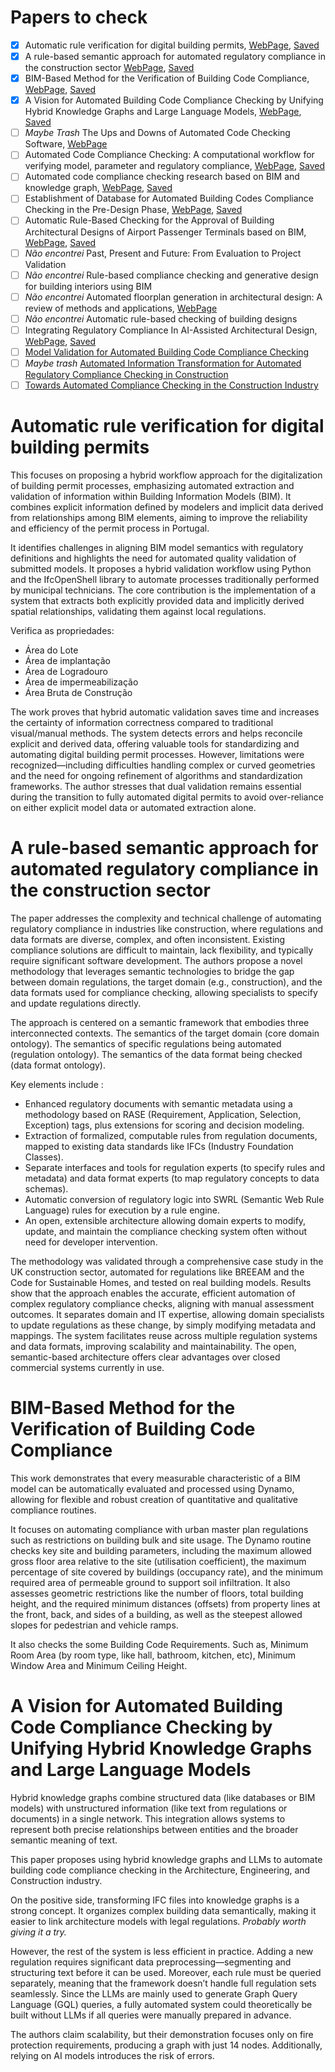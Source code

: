 # Papers to check

- [x] Automatic rule verification for digital building permits, [WebPage](https://rep-dspace.uminho.pt/entities/publication/81118d54-96bc-4747-9d88-785c53738c7d), [Saved](Papers/Automatic%20Rule%20Verification%20for%20Digital%20Building%20Permits.pdf)
- [x] A rule-based semantic approach for automated regulatory compliance in the construction sector [WebPage](https://pure.aston.ac.uk/ws/files/29320900/Rule_based_semantic_approach.pdf), [Saved](Papers/rule-based%20semantic%20approach%20for%20automated%20regulatory%20compliance%20in%20the%20construction%20sector.pdf)
- [x] BIM-Based Method for the Verification of Building Code Compliance, [WebPage](https://www.mdpi.com/2571-5577/5/4/64), [Saved](Papers/BIM-Based%20Method%20for%20the%20Verification%20of%20Building%20Code%20Compliance.pdf)
- [x] A Vision for Automated Building Code Compliance Checking by Unifying Hybrid Knowledge Graphs and Large Language Models, [WebPage](https://www.researchgate.net/publication/395297094_A_Vision_for_Automated_Building_Code_Compliance_Checking_by_Unifying_Hybrid_Knowledge_Graphs_and_Large_Language_Models), [Saved](Papers/A%20Vision%20for%20Automated%20Building%20Code%20Compliance%20Checking%20by%20Unifying%20Hybrid%20Knowledge%20Graphs%20and%20Large%20Language%20Models.pdf)
- [ ] _Maybe Trash_ The Ups and Downs of Automated Code Checking Software, [WebPage](https://www.construction-physics.com/p/the-ups-and-downs-of-automated-code)
- [ ] Automated Code Compliance Checking: A computational workflow for verifying model, parameter and regulatory compliance, [WebPage](https://www.academia.edu/101918035/Automated_Code_Compliance_Checking_A_computational_workflow_for_verifying_model_parameter_and_regulatory_compliance), [Saved](Papers/Automated%20Code%20Compliance%20Checking%20A%20computational%20workflow%20for%20verifying%20model,%20parameter%20and%20regulatory%20compliance.pdf)
- [ ] Automated code compliance checking research based on BIM and knowledge graph, [WebPage](https://www.nature.com/articles/s41598-023-34342-1), [Saved](Papers/Automated%20code%20compliance%20checking%20research%20based%20on%20BIM%20and%20knowledge%20graph.pdf)
- [ ] Establishment of Database for Automated Building Codes Compliance Checking in the Pre-Design Phase, [WebPage](https://papers.cumincad.org/data/works/att/ecaade2022_136.pdf), [Saved](Papers/Establishment%20of%20Database%20for%20Automated%20Building%20Codes%20Compliance%20Checking%20in%20the%20Pre-Design%20Phase.pdf)
- [ ] Automatic Rule-Based Checking for the Approval of Building Architectural Designs of Airport Passenger Terminals based on BIM, [WebPage](https://papers.cumincad.org/data/works/att/ecaadesigradi2019_613.pdf), [Saved](Papers/Automatic%20Rule-Based%20Checking%20for%20the%20Approval%20of%20Building%20Architectural%20Designs%20of%20Airport%20Passenger%20Terminals%20based%20on%20BIM.pdf)
- [ ] _Não encontrei_ Past, Present and Future: From Evaluation to Project Validation
- [ ] _Não encontrei_ Rule-based compliance checking and generative design for building interiors using BIM
- [ ] _Não encontrei_ Automated floorplan generation in architectural design: A review of methods and applications, [WebPage](https://www.sciencedirect.com/science/article/pii/S0926580522002588)
- [ ] _Não encontrei_ Automatic rule-based checking of building designs
- [ ] Integrating Regulatory Compliance In AI-Assisted Architectural Design, [WebPage](https://datahub.hku.hk/articles/conference_contribution/2_Integrating_Regulatory_Compliance_In_AI-Assisted_Architectural_Design/29349179?file=55632086), [Saved](Papers/Integrating%20Regulatory%20Compliance%20In%20AI-Assisted%20Architectural%20Design.pdf)
- [ ] [Model Validation for Automated Building Code Compliance Checking](https://ascelibrary.org/doi/abs/10.1061/9780784483961.067)
- [ ] _Maybe trash_ [Automated Information Transformation for Automated Regulatory Compliance Checking in Construction](https://ascelibrary.org/doi/abs/10.1061/(ASCE)CP.1943-5487.0000427)
- [ ] [Towards Automated Compliance Checking in the Construction Industry](https://link.springer.com/chapter/10.1007/978-3-642-40285-2_32)

# Automatic rule verification for digital building permits

This focuses on proposing a hybrid workflow approach for the digitalization of building permit processes, emphasizing automated extraction and validation of information within Building Information Models (BIM). It combines explicit information defined by modelers and implicit data derived from relationships among BIM elements, aiming to improve the reliability and efficiency of the permit process in Portugal.

It identifies challenges in aligning BIM model semantics with regulatory definitions and highlights the need for automated quality validation of submitted models. It proposes a hybrid validation workflow using Python and the IfcOpenShell library to automate processes traditionally performed by municipal technicians. The core contribution is the implementation of a system that extracts both explicitly provided data and implicitly derived spatial relationships, validating them against local regulations.

Verifica as propriedades:
- Área do Lote
- Área de implantação
- Área de Logradouro
- Área de impermeabilização
- Área Bruta de Construção

The work proves that hybrid automatic validation saves time and increases the certainty of information correctness compared to traditional visual/manual methods. The system detects errors and helps reconcile explicit and derived data, offering valuable tools for standardizing and automating digital building permit processes. However, limitations were recognized—including difficulties handling complex or curved geometries and the need for ongoing refinement of algorithms and standardization frameworks. The author stresses that dual validation remains essential during the transition to fully automated digital permits to avoid over-reliance on either explicit model data or automated extraction alone.


# A rule-based semantic approach for automated regulatory compliance in the construction sector

The paper addresses the complexity and technical challenge of automating regulatory compliance in industries like construction, where regulations and data formats are diverse, complex, and often inconsistent. Existing compliance solutions are difficult to maintain, lack flexibility, and typically require significant software development. The authors propose a novel methodology that leverages semantic technologies to bridge the gap between domain regulations, the target domain (e.g., construction), and the data formats used for compliance checking, allowing specialists to specify and update regulations directly.

The approach is centered on a semantic framework that embodies three interconnected contexts. The semantics of the target domain (core domain ontology). The semantics of specific regulations being automated (regulation ontology). The semantics of the data format being checked (data format ontology).

Key elements include :
- Enhanced regulatory documents with semantic metadata using a methodology based on RASE (Requirement, Application, Selection, Exception) tags, plus extensions for scoring and decision modeling.
- Extraction of formalized, computable rules from regulation documents, mapped to existing data standards like IFCs (Industry Foundation Classes).
- Separate interfaces and tools for regulation experts (to specify rules and metadata) and data format experts (to map regulatory concepts to data schemas).
- Automatic conversion of regulatory logic into SWRL (Semantic Web Rule Language) rules for execution by a rule engine.
- An open, extensible architecture allowing domain experts to modify, update, and maintain the compliance checking system often without need for developer intervention.

The methodology was validated through a comprehensive case study in the UK construction sector, automated for regulations like BREEAM and the Code for Sustainable Homes, and tested on real building models. Results show that the approach enables the accurate, efficient automation of complex regulatory compliance checks, aligning with manual assessment outcomes. It separates domain and IT expertise, allowing domain specialists to update regulations as these change, by simply modifying metadata and mappings. The system facilitates reuse across multiple regulation systems and data formats, improving scalability and maintainability. The open, semantic-based architecture offers clear advantages over closed commercial systems currently in use.

# BIM-Based Method for the Verification of Building Code Compliance

This work demonstrates that every measurable characteristic of a BIM model can be automatically evaluated and processed using Dynamo, allowing for flexible and robust creation of quantitative and qualitative compliance routines.

It focuses on automating compliance with urban master plan regulations such as restrictions on building bulk and site usage. The Dynamo routine checks key site and building parameters, including the maximum allowed gross floor area relative to the site (utilisation coefficient), the maximum percentage of site covered by buildings (occupancy rate), and the minimum required area of permeable ground to support soil infiltration. It also assesses geometric restrictions like the number of floors, total building height, and the required minimum distances (offsets) from property lines at the front, back, and sides of a building, as well as the steepest allowed slopes for pedestrian and vehicle ramps.

It also checks the some Building Code Requirements. Such as, Minimum Room Area (by room type, like hall, bathroom, kitchen, etc), Minimum Window Area and Minimum Ceiling Height.

# A Vision for Automated Building Code Compliance Checking by Unifying Hybrid Knowledge Graphs and Large Language Models

Hybrid knowledge graphs combine structured data (like databases or BIM models) with unstructured information (like text from regulations or documents) in a single network. This integration allows systems to represent both precise relationships between entities and the broader semantic meaning of text.

This paper proposes using hybrid knowledge graphs and LLMs to automate building code compliance checking in the Architecture, Engineering, and Construction industry.

On the positive side, transforming IFC files into knowledge graphs is a strong concept. It organizes complex building data semantically, making it easier to link architecture models with legal regulations. _Probably worth giving it a try._

However, the rest of the system is less efficient in practice. Adding a new regulation requires significant data preprocessing—segmenting and structuring text before it can be used. Moreover, each rule must be queried separately, meaning that the framework doesn’t handle full regulation sets seamlessly. Since the LLMs are mainly used to generate Graph Query Language (GQL) queries, a fully automated system could theoretically be built without LLMs if all queries were manually prepared in advance.

The authors claim scalability, but their demonstration focuses only on fire protection requirements, producing a graph with just 14 nodes. Additionally, relying on AI models introduces the risk of errors.
